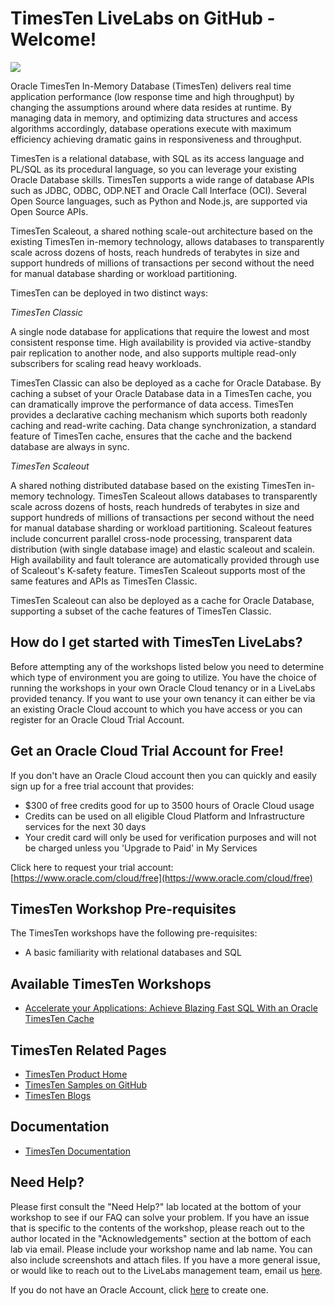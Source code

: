# TimesTen LiveLabs on GitHub - Welcome!
[![](../../common/images/livelabs-banner-formarketplace.png)](https://developer.oracle.com/livelabs)

Oracle TimesTen In-Memory Database (TimesTen) delivers real time application performance (low response time and high throughput) by changing the assumptions around where data resides at runtime. By managing data in memory, and optimizing data structures and access algorithms accordingly, database operations execute with maximum efficiency achieving dramatic gains in responsiveness and throughput.

TimesTen is a relational database, with SQL as its access language and PL/SQL as its procedural language, so you can leverage your existing Oracle Database skills. TimesTen supports a wide range of database APIs such as JDBC, ODBC, ODP.NET and Oracle Call Interface (OCI). Several Open Source languages, such as Python and Node.js, are supported via Open Source APIs.

TimesTen Scaleout, a shared nothing scale-out architecture based on the existing TimesTen in-memory technology, allows databases to transparently scale across dozens of hosts, reach hundreds of terabytes in size and support hundreds of millions of transactions per second without the need for manual database sharding or workload partitioning. 

TimesTen can be deployed in two distinct ways:

_TimesTen Classic_

A single node database for applications that require the lowest and most consistent response time. High availability is provided via active-standby pair replication to another node, and also supports multiple read-only subscribers for scaling read heavy workloads.

TimesTen Classic can also be deployed as a cache for Oracle Database. By caching a subset of your Oracle Database data in a TimesTen cache, you can dramatically improve the performance of data access. TimesTen provides a declarative caching mechanism which suports both readonly caching and read-write caching. Data change synchronization, a standard feature of TimesTen cache, ensures that the cache and the backend database are always in sync.

_TimesTen Scaleout_

A shared nothing distributed database based on the existing TimesTen in-memory technology. TimesTen Scaleout allows databases to transparently scale across dozens of hosts, reach hundreds of terabytes in size and support hundreds of millions of transactions per second without the need for manual database sharding or workload partitioning. Scaleout features include concurrent parallel cross-node processing, transparent data distribution (with single database image) and elastic scaleout and scalein. High availability and fault tolerance are automatically provided through use of Scaleout's K-safety feature. TimesTen Scaleout supports most of the same features and APIs as TimesTen Classic.

TimesTen Scaleout can also be deployed as a cache for Oracle Database, supporting a subset of the cache features of TimesTen Classic.


## How do I get started with TimesTen LiveLabs?

Before attempting any of the workshops listed below you need to determine which type of environment you are going to utilize. You have the choice of running the workshops in your own Oracle Cloud tenancy or in a LiveLabs provided tenancy. If you want to use your own tenancy it can either be via an existing Oracle Cloud account to which you have access or you can register for an Oracle Cloud Trial Account.

## Get an Oracle Cloud Trial Account for Free!
If you don't have an Oracle Cloud account then you can quickly and easily sign up for a free trial account that provides:
- $300 of free credits good for up to 3500 hours of Oracle Cloud usage
- Credits can be used on all eligible Cloud Platform and Infrastructure services for the next 30 days
- Your credit card will only be used for verification purposes and will not be charged unless you 'Upgrade to Paid' in My Services

Click here to request your trial account: [https://www.oracle.com/cloud/free](https://www.oracle.com/cloud/free)

## TimesTen Workshop Pre-requisites

The TimesTen workshops have the following pre-requisites:
  
- A basic familiarity with relational databases and SQL

## Available TimesTen Workshops
- [Accelerate your Applications: Achieve Blazing Fast SQL With an Oracle TimesTen Cache](https://apexapps.oracle.com/pls/apex/dbpm/r/livelabs/view-workshop?wid=3282)

## TimesTen Related Pages
- [TimesTen Product Home](https://www.oracle.com/database/technologies/related/timesten.html)
- [TimesTen Samples on GitHub](https://github.com/oracle-samples/oracle-timesten-samples)
- [TimesTen Blogs](https://blogs.oracle.com/timesten/)

## Documentation
- [TimesTen Documentation](https://docs.oracle.com/en/database/other-databases/timesten/)
 
## Need Help?
Please first consult the "Need Help?" lab located at the bottom of your workshop to see if our FAQ can solve your problem.  If you have an issue that is specific to the contents of the workshop, please reach out to the author located in the "Acknowledgements" section at the bottom of each lab via email. Please include your workshop name and lab name. You can also include screenshots and attach files. If you have a more general issue, or would like to reach out to the LiveLabs management team, email us [here](mailto:livelabs-help_us@oracle.com).   

If you do not have an Oracle Account, click [here](https://profile.oracle.com/myprofile/account/create-account.jspx) to create one.
